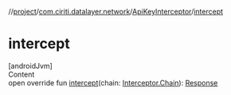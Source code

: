 //[project](../../index.md)/[com.ciriti.datalayer.network](../index.md)/[ApiKeyInterceptor](index.md)/[intercept](intercept.md)



# intercept  
[androidJvm]  
Content  
open override fun [intercept](intercept.md)(chain: [Interceptor.Chain]()): [Response]()  



